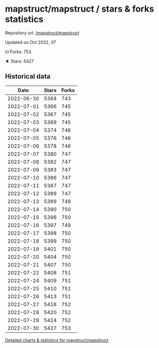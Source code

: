 # mapstruct/mapstruct / stars & forks statistics

Repository url: [/mapstruct/mapstruct](https://github.com/mapstruct/mapstruct)

Updated on Oct 2022, 07

☋ Forks: 753

★ Stars: 5427

## Historical data
| Date | Stars | Forks |
|------|-------|-------|
| 2022-06-30 | 5364 | 743 | 
| 2022-07-01 | 5366 | 745 | 
| 2022-07-02 | 5367 | 745 | 
| 2022-07-03 | 5369 | 745 | 
| 2022-07-04 | 5374 | 746 | 
| 2022-07-05 | 5376 | 746 | 
| 2022-07-06 | 5378 | 746 | 
| 2022-07-07 | 5380 | 747 | 
| 2022-07-08 | 5382 | 747 | 
| 2022-07-09 | 5383 | 747 | 
| 2022-07-10 | 5386 | 747 | 
| 2022-07-11 | 5387 | 747 | 
| 2022-07-12 | 5389 | 747 | 
| 2022-07-13 | 5389 | 748 | 
| 2022-07-14 | 5390 | 750 | 
| 2022-07-15 | 5396 | 750 | 
| 2022-07-16 | 5397 | 749 | 
| 2022-07-17 | 5398 | 750 | 
| 2022-07-18 | 5399 | 750 | 
| 2022-07-19 | 5401 | 750 | 
| 2022-07-20 | 5404 | 750 | 
| 2022-07-21 | 5407 | 750 | 
| 2022-07-22 | 5408 | 751 | 
| 2022-07-24 | 5409 | 751 | 
| 2022-07-25 | 5410 | 751 | 
| 2022-07-26 | 5413 | 751 | 
| 2022-07-27 | 5416 | 752 | 
| 2022-07-28 | 5420 | 752 | 
| 2022-07-29 | 5424 | 752 | 
| 2022-07-30 | 5427 | 753 | 


[Detailed charts & statistics for mapstruct/mapstruct](https://reviewgithub.com/rep/mapstruct/mapstruct)
